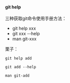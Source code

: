 #### git help

三种获取git命令使用手册方法：

* git help xxx
* git xxx --help
* man git-xxx

栗子：

```
git help add

git add --help

man git-add
```

